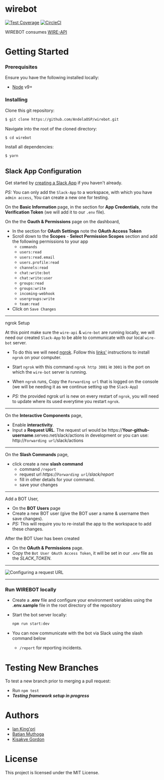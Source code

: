 # wirebot

[![Test Coverage](https://api.codeclimate.com/v1/badges/366efe7c8d9494bd82e8/test_coverage)](https://codeclimate.com/github/AndelaOSP/wirebot/test_coverage) [![CircleCI](https://circleci.com/gh/AndelaOSP/wirebot.svg?style=svg)](https://circleci.com/gh/AndelaOSP/wirebot)

WIREBOT consumes [WIRE-API](https://github.com/AndelaOSP/wire-api)

# Getting Started
### Prerequisites
Ensure you have the following installed locally:
- [Node](https://nodejs.org/en/) v9+

### Installing
Clone this git repository:
```sh
$ git clone https://github.com/AndelaOSP/wirebot.git
```
Navigate into the root of the cloned directory:
```sh
$ cd wirebot
```
Install all dependencies:
```sh
$ yarn
```

## Slack App Configuration

Get started by [creating a Slack App](https://api.slack.com/apps/new) if you haven't already.

*PS:* You can only add the `Slack-App` to a workspace, with which you have `admin access`, You can create a new one for testing.

On the **Basic Information** page, in the section for **App Credentials**, note the **Verification Token** (we will add it to our `.env` file).

On the the **Oauth & Permissions** page on the dashboard,
- In the section for **OAuth Settings** note the **OAuth Access Token**
- Scroll down to the **Scopes** - **Select Permission Scopes** section and add the following permissions to your app
  - `commands`
  - `users:read`
  - `users:read.email`
  - `users.profile:read`
  - `channels:read`
  - `chat:write:bot`
  - `chat:write:user`
  - `groups:read`
  - `groups:write`
  - `incoming-webhook`
  - `usergroups:write`
  - `team:read`
- Click on `Save Changes`

---

ngrok Setup

At this point make sure the `wire-api` & `wire-bot` are running locally, we will need our created `Slack-App` to be able to communicate with our local `wire-bot` server.

- To do this we will need [ngrok](https://ngrok.com/). Follow this [links'](https://dashboard.ngrok.com/get-started) instructions to install `ngrok` on your computer.

- Start `ngrok` with this command ``` ngrok http 3001 ``` ie `3001` is the port on which the `wire-bot` server is running.

- When `ngrok` runs, Copy the `Forwarding url` that is logged on the console (we will be needing it as we continue setting up the `Slack-App`)

- *PS:* the provided ngrok url is new on every restart of `ngrok`, you will need to update where its used everytime you restart `ngrok`.

---

On the **Interactive Components** page,
- Enable **interactivity**.
- Input a **Request URL**. The request url would be https://**Your-github-username**.serveo.net/slack/actions in development or you can use: http://`Forwarding url`/slack/actions

---

On the **Slash Commands** page,
- click create a new **slash command**
  - command `/report`
  - request url *https://`Forwarding url`/slack/report*
  - fill in other details for your command.
  - save your changes

---

Add a BOT User,

- On the **BOT Users** page
- Create a new BOT user (give the BOT user a name & username then save changes).
- *PS:* This will require you to  re-install the  app to the  workspace to add these changes.

After the BOT User has been created

- On the **OAuth & Permissions** page.
- Copy the `Bot User OAuth Access Token`, it will be set in our `.env` file as the *SLACK_TOKEN*.
---

![Configuring a request URL](https://github.com/slackapi/node-slack-interactive-messages/blob/master/support/interactive-components.gif)

---

### Run WIREBOT locally
- Create a **.env** file and configure your environment variables using the **.env.sample** file in the root directory of the repository

- Start the bot server locally:
  ```sh
  npm run start:dev
  ```
- You can now communicate with the bot via Slack using the slash command below
  - `/report` for reporting incidents.

# Testing New Branches
To test a new branch prior to merging a pull request:
- Run `npm test`
- **_Testing framework setup in progress_**

# Authors
- [Ian King'ori](https://github.com/andela-ik)
- [Batian Muthoga](https://github.com/bmuthoga)
- [Kisakye Gordon](https://github.com/kisakyegordon)

# License
This project is licensed under the MIT License.
